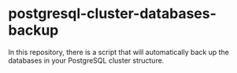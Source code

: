 # postgresql-cluster-databases-backup
In this repository, there is a script that will automatically back up the databases in your PostgreSQL cluster structure.
